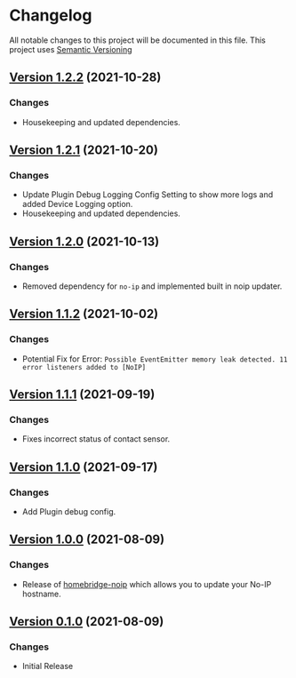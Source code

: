 # Changelog

All notable changes to this project will be documented in this file. This project uses [Semantic Versioning](https://semver.org/)

## [Version 1.2.2](https://github.com/donavanbecker/homebridge-noip/compare/v1.2.1...v1.2.2) (2021-10-28)

### Changes

- Housekeeping and updated dependencies.

## [Version 1.2.1](https://github.com/donavanbecker/homebridge-noip/compare/v1.2.0...v1.2.1) (2021-10-20)

### Changes

- Update Plugin Debug Logging Config Setting to show more logs and added Device Logging option.
- Housekeeping and updated dependencies.

## [Version 1.2.0](https://github.com/donavanbecker/homebridge-noip/compare/v1.1.2...v1.2.0) (2021-10-13)

### Changes

- Removed dependency for `no-ip` and implemented built in noip updater.

## [Version 1.1.2](https://github.com/donavanbecker/homebridge-noip/compare/v1.1.1...v1.1.2) (2021-10-02)

### Changes

- Potential Fix for Error: ```Possible EventEmitter memory leak detected. 11 error listeners added to [NoIP]```

## [Version 1.1.1](https://github.com/donavanbecker/homebridge-noip/compare/v1.1.0...v1.1.1) (2021-09-19)

### Changes

- Fixes incorrect status of contact sensor.

## [Version 1.1.0](https://github.com/donavanbecker/homebridge-noip/compare/v1.0.0...v1.0.1) (2021-09-17)

### Changes

- Add Plugin debug config.

## [Version 1.0.0](https://github.com/donavanbecker/homebridge-noip/compare/v0.1.0...v1.0.0) (2021-08-09)

### Changes

- Release of [homebridge-noip](https://github.com/donavanbecker/homebridge-noip) which allows you to update your No-IP hostname.

## [Version 0.1.0](https://github.com/donavanbecker/homebridge-noip/compare/v0.1.0...v1.0.0) (2021-08-09)

### Changes

- Initial Release

